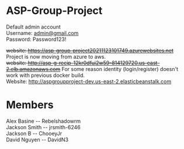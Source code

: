 # ASP-Group-Project  
Default admin account  
Username: admin@gmail.com  
Password: Password123!

~~website: https://asp-group-project20211123101749.azurewebsites.net~~  
Project is now moving from azure to aws.  
~~website: http://asp-g-recip-12kr0dfui2w59-814129720.us-east-2.elb.amazonaws.com~~
For some reason identity (login/register) doesn't work with previous docker build.  
Website: http://aspgroupproject-dev.us-east-2.elasticbeanstalk.com  
# Members  
Alex Basine -- Rebelshadowrm  
Jackson Smith -- jrsmith-6246  
Jackson B -- ChooeyJr  
David Nguyen -- DavidN3  


